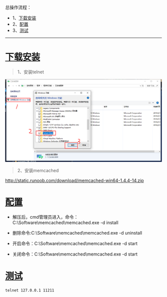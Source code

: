 总操作流程：
- 1、[下载安装](#memcached-01)
- 2、[配置](#memcached-02)
- 3、[测试](#memcached-03)

***

# <a name="memcached-01" href="#" >下载安装</a>

> 1、安装telnet

![](image/1-1.png)

> 2、安装memcached

http://static.runoob.com/download/memcached-win64-1.4.4-14.zip



# <a name="memcached-02" href="#" >配置</a>

- 解压后，cmd管理员进入，命令：C:\Software\memcached\memcached.exe -d install

- 删除命令:C:\Software\memcached\memcached.exe -d uninstall

- 开启命令：C:\Software\memcached\memcached.exe -d start

- 关闭命令：C:\Software\memcached\memcached.exe -d start

# <a name="memcached-03" href="#" >测试</a>

```
telnet 127.0.0.1 11211
```
